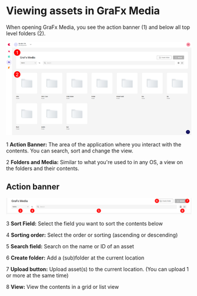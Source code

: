 # Viewing assets in GraFx Media

When opening GraFx Media, you see the action banner (1) and below all top level folders (2).

![appscreen](dashboard.png)
<br/>

<span class="reddot">1</span>
**Action Banner:**
The area of the application where you interact with the contents. You can search, sort and change the view.

<span class="reddot">2</span>
**Folders and Media:**
Similar to what you're used to in any OS, a view on the folders and their contents.


## Action banner

![appscreen](action-banner.png)
<br/>

<span class="reddot">3</span>
**Sort Field:**
Select the field you want to sort the contents below

<span class="reddot">4</span>
**Sorting order:**
Select the order or sorting (ascending or descending)

<span class="reddot">5</span>
**Search field:**
Search on the name or ID of an asset

<span class="reddot">6</span>
**Create folder:**
Add a (sub)folder at the current location

<span class="reddot">7</span>
**Upload button:**
Upload asset(s) to the current location. (You can upload 1 or more at the same time)

<span class="reddot">8</span>
**View:**
View the contents in a grid or list view
